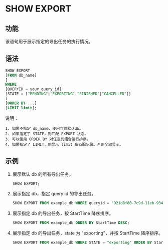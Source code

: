# SHOW EXPORT

## 功能

该语句用于展示指定的导出任务的执行情况。

## 语法

```sql
SHOW EXPORT
[FROM db_name]
[
WHERE
[QUERYID = your_query_id]
[STATE = ["PENDING"|"EXPORTING"|"FINISHED"|"CANCELLED"]]
]
[ORDER BY ...]
[LIMIT limit];
```

说明：

```plain text
1. 如果不指定 db_name，使用当前默认db。
2. 如果指定了 STATE，则匹配 EXPORT 状态。
3. 可以使用 ORDER BY 对任意列组合进行排序。
4. 如果指定了 LIMIT，则显示 limit 条匹配记录。否则全部显示。
```

## 示例

1. 展示默认 db 的所有导出任务。

    ```sql
    SHOW EXPORT;
    ```

2. 展示指定 db，指定 query id 的导出任务。

    ```sql
    SHOW EXPORT FROM example_db WHERE queryid = "921d8f80-7c9d-11eb-9342-acde48001122";
    ```

3. 展示指定 db 的导出任务，按 StartTime 降序排序。

    ```sql
    SHOW EXPORT FROM example_db ORDER BY StartTime DESC;
    ```

4. 展示指定 db 的导出任务，state 为 "exporting"，并按 StartTime 降序排序。

    ```sql
    SHOW EXPORT FROM example_db WHERE STATE = "exporting" ORDER BY StartTime DESC;
    ```
